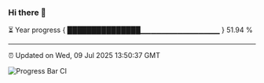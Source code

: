 ### Hi there 👋

⏳ Year progress { ███████████████▁▁▁▁▁▁▁▁▁▁▁▁▁▁▁ } 51.94 %

---

⏰ Updated on Wed, 09 Jul 2025 13:50:37 GMT

![Progress Bar CI](https://github.com/IshwaranRudhara/GIT-ACTION/workflows/Progress%20Bar%20CI/badge.svg)
